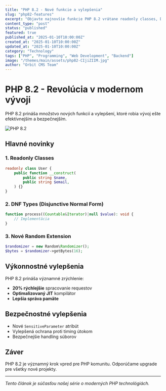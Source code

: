 ```yaml
---
title: "PHP 8.2 - Nové funkcie a vylepšenia"
slug: "php82-features"
excerpt: "Objavte najnovšie funkcie PHP 8.2 vrátane readonly classes, DNF types a ďalších vylepšení pre moderný vývoj."
content_type: "post"
status: "published"
featured: true
published_at: "2025-01-10T10:00:00Z"
created_at: "2025-01-10T10:00:00Z"
updated_at: "2025-01-10T10:00:00Z"
category: "Technology"
tags: ["PHP", "Programming", "Web Development", "Backend"]
image: "/themes/main/assets/php82-CIjiZIIM.jpg"
author: "Orbit CMS Team"
---
```


# PHP 8.2 - Revolúcia v modernom vývoji

PHP 8.2 prináša množstvo nových funkcií a vylepšení, ktoré robia vývoj ešte efektívnejším a bezpečnejším.

![PHP 8.2](/themes/main/assets/php82-CIjiZIIM.jpg)

## Hlavné novinky

### 1. Readonly Classes
```php
readonly class User {
    public function __construct(
        public string $name,
        public string $email,
    ) {}
}
```

### 2. DNF Types (Disjunctive Normal Form)
```php
function process((Countable&Iterator)|null $value): void {
    // Implementácia
}
```

### 3. Nové Random Extension
```php
$randomizer = new Random\Randomizer();
$bytes = $randomizer->getBytes(16);
```

## Výkonnostné vylepšenia

PHP 8.2 prináša významné zrýchlenie:
- **20% rýchlejšie** spracovanie requestov
- **Optimalizovaný JIT** kompilátor
- **Lepšia správa pamäte**

## Bezpečnostné vylepšenia

- Nové `SensitiveParameter` atribút
- Vylepšená ochrana proti timing útokom
- Bezpečnejšie handling súborov

## Záver

PHP 8.2 je významný krok vpred pre PHP komunitu. Odporúčame upgrade pre všetky nové projekty.

---

*Tento článok je súčasťou našej série o moderných PHP technológiách.*
